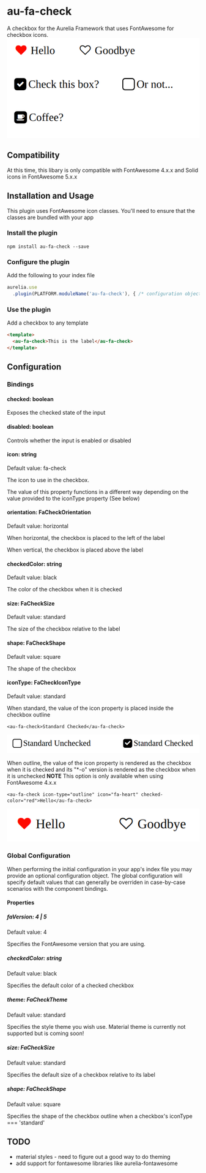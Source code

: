 # au-fa-check
A checkbox for the Aurelia Framework that uses FontAwesome for checkbox icons.
![overview](https://github.com/rdelhommer/au-fa-check/blob/master/docs/images/overview.png)

## Compatibility
At this time, this libary is only compatible with FontAwesome 4.x.x and Solid icons in FontAwesome 5.x.x

## Installation and Usage
This plugin uses FontAwesome icon classes.  You'll need to ensure that the classes are bundled with your app

### Install the plugin
```
npm install au-fa-check --save
```

### Configure the plugin
Add the following to your index file
```javascript
aurelia.use
  .plugin(PLATFORM.moduleName('au-fa-check'), { /* configuration object */})
```

### Use the plugin 
Add a checkbox to any template
```html
<template>
  <au-fa-check>This is the label</au-fa-check>
</template>
```
## Configuration
### Bindings
#### checked: boolean
Exposes the checked state of the input

#### disabled: boolean
Controls whether the input is enabled or disabled

#### icon: string
Default value: fa-check

The icon to use in the checkbox. 

The value of this property functions in a different way depending on the value provided to the iconType property (See below)

#### orientation: FaCheckOrientation
Default value: horizontal

When horizontal, the checkbox is placed to the left of the label

When vertical, the checkbox is placed above the label

#### checkedColor: string
Default value: black

The color of the checkbox when it is checked

#### size: FaCheckSize
Default value: standard

The size of the checkbox relative to the label

#### shape: FaCheckShape
Default value: square

The shape of the checkbox

#### iconType: FaCheckIconType
Default value: standard

When standard, the value of the icon property is placed inside the checkbox outline

```
<au-fa-check>Standard Checked</au-fa-check>
```
![standard](https://github.com/rdelhommer/au-fa-check/blob/master/docs/images/standard-check.png)

When outline, the value of the icon property is rendered as the checkbox when it is checked and its "*-o" version is rendered as the checkbox when it is unchecked
**NOTE** This option is only available when using FontAwesome 4.x.x

```
<au-fa-check icon-type="outline" icon="fa-heart" checked-color="red">Hello</au-fa-check>
```
![outline](https://github.com/rdelhommer/au-fa-check/blob/master/docs/images/outline-check.png)

### Global Configuration
When performing the initial configuration in your app's index file you may provide an optional configuration object.  The global configuration will specify default values that can generally be overriden in case-by-case scenarios with the component bindings.

#### Properties
##### faVersion: 4 | 5
Default value: 4

Specifies the FontAwesome version that you are using.

##### checkedColor: string
Default value: black

Specifies the default color of a checked checkbox

##### theme: FaCheckTheme
Default value: standard

Specifies the style theme you wish use.  Material theme is currently not supported but is coming soon!

##### size: FaCheckSize
Default value: standard

Specifies the default size of a checkbox relative to its label

##### shape: FaCheckShape
Default value: square

Specifies the shape of the checkbox outline when a checkbox's iconType === 'standard'

## TODO
* material styles - need to figure out a good way to do theming
* add support for fontawesome libraries like aurelia-fontawesome
